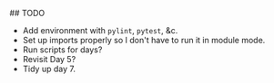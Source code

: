## TODO

* Add environment with `pylint`, `pytest`, &c.
* Set up imports properly so I don't have to run it in module mode.
* Run scripts for days?
* Revisit Day 5?
* Tidy up day 7.
